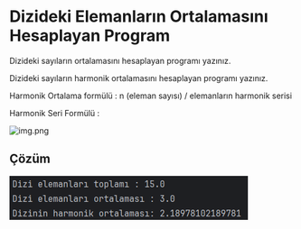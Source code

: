 # Dizideki Elemanların Ortalamasını Hesaplayan Program

Dizideki sayıların ortalamasını hesaplayan programı yazınız.

Dizideki sayıların harmonik ortalamasını hesaplayan programı yazınız.

Harmonik Ortalama formülü : n (eleman sayısı) / elemanların harmonik serisi

Harmonik Seri Formülü :

![img.png](images/img.png)

## Çözüm

![1](images/1.png)

